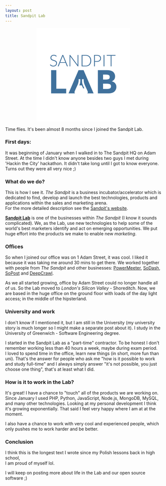 ```yaml
---
layout: post
title: Sandpit Lab
---
```


<p align="center">
	<img src="/public/assets/images/sandpitlab-logo@2x.png" width="300px" alt="Sandpit Lab logo"/>
</p>

Time flies. It's been almost 8 months since I joined the Sandpit Lab.

### First days:
It was beginning of January when I walked in to The Sandpit HQ on Adam Street.
At the time I didn't know anyone besides two guys I met during 'Hackin the City' hackathon.
It didn't take long until I got to know everyone. Turns out they were all very nice ;)

### What do we do?
This is how I see it. *The Sandpit* is a business incubator/accelerator which is dedicated to find,
develop and launch the best technologies, products and applications within the sales
and marketing arena.  
For the more detailed description see the [Sandpit's website](http://thesandpit.com).

**[Sandpit Lab](http://sandpilab.com)** is one of the businesses within *The Sandpit*
(I know it sounds complicated). We, as the Lab, use new technologies to help some of
the world's best marketers identify and act on emerging opportunities.
We put huge effort into the products we make to enable new *marketing*.

### Offices
So when I joined our office was on 1 Adam Street, it was cool. I liked it because
it was taking me around 30 mins to get there. We worked together with people from
*The Sandpit* and other businesses: [PowerMeeter](http://www.powermeeter.com),
[SoDash](http://sodash.com), [SoPost](http://www.sopost.com) and [DeepCrawl](http://deepcrawl.co.uk).

As we all started growing, office by Adam Street could no longer handle all of us.
So the Lab moved to *London's Silicon Valley* - Shoreditch. Now, we are based
in the huge office on the ground floor with loads of the day light access; in the middle
of the hipsterland.

### University and work
I don't know if I mentioned it, but I am still in the University (my university
story is much longer so I might make a separate post about it). I study in the
University of Greenwich - Software Engineering degree.

I started in the Sandpit Lab as a "part-time" contractor. To be honest I don't remember
working less than 40 hours a week, maybe during exam period.  
I loved to spend time in the office, learn new things (in short, more fun than uni).
That's the answer for people who ask me "how is it possible to work and study full-time"
and I always simply answer "it's not possible, you just choose one thing", that's
at least what I did.

### How is it to work in the Lab?
It's great! I have a chance to "touch" all of the products we are working on.  
Since January I used PHP, Python, JavaScript, Node.js, MongoDB, MySQL,
and many other technologies.
Looking at my personal development I think it's growing exponentially.
That said I feel very happy where I am at at the moment.

I also have a chance to work with very cool and experienced people, which only
pushes me to work harder and be better.

### Conclusion
I think this is the longest text I wrote since my Polish lessons back in high school,  
I am proud of myself lol.  

I will keep on posting more about life in the Lab and our open source software ;)
